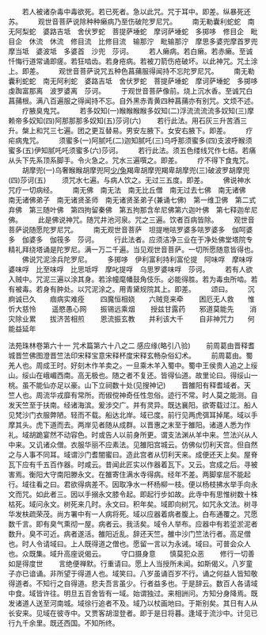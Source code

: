 <!-- { "loadSidebar": true } -->
　　若人被诸杂毒中毒欲死。若已死者。急以此咒。咒于耳中。即差。纵暴死还苏。
　　观世音菩萨说除种种癞病乃至伤破陀罗尼咒。
　　南无勒囊利蛇蛇　南无阿梨蛇　婆路吉坻　舍伏罗蛇　菩提萨埵蛇　摩诃萨埵蛇　多掷哆　修目企　毗目企　休流　休流　修目流　比修目流　输那泞　毗输那泞　摩思多婆兜摩首罗兜　摩当坻　婆波坻　多婆首　沙兜　莎诃。
　　若人癞病。若白癞。若赤癞。至诚忏悔行道常诵即瘥。若狂啮齿。若身疮病。若被刀箭伤疮破坏。以此神咒。咒土涂上。即差。
　　观世音菩萨说咒五种色菖蒱服得闻持不忘陀罗尼咒。
　　南无勒囊利蛇蛇　南无阿利蛇　婆路吉坻　舍伏罗蛇　菩提萨埵蛇　摩诃萨埵蛇　多掷哆　虔踟富那离　波罗婆离　莎诃。
　　于观世音菩萨像前。烧上沉水香。至诚咒白菖蒱根。满八百遍服之得闻持不忘。自外黑赤青黄四种菖蒱亦有别咒。文烦不述。
　　疗腋臭鬼咒。
　　若多奴知(一)睺睺睺睺多奴知(二)浮流流流流多奴知(三)摩赖帝多奴知(四)阿那那那多奴知(五)莎诃(六)
　　若行此法。用石灰三升苦酒三升。槃上和咒三七遍。团之更互替易。男安左腋下。女安右腋下。即差。
　　疗疟病鬼咒。
　　须蜜多(一)阿腻吒(二)迦知腻吒(三)乌呼那须蜜多(四)支波呼睺须蜜多(五)伊知腻吒吒须蜜多(六)莎诃。
　　若行此法。须五色缕线咒作七结。若痛从头下先系顶系脚手。令火急之。咒水三遍噀之。即差。
　　疗不得下食鬼咒。
　　胡摩兜(一)乌奢睺睺胡摩兜阿[少/兔](二)羯卑胡摩兜羯卑胡摩兜(三)破波罗胡摩兜(四)莎诃(五)
　　须咒水七遍。与病人饮之。无过三五度。即差。
　　佛说神水咒疗一切病经。
　　南无佛　南无法　南无比丘僧　南无过去七佛　南无诸佛　南无诸佛弟子　南无诸贤圣师　南无诸贤圣弟子(兼诵七佛)　第一维卫佛　第二式弃佛　第三随叶佛　第四拘留秦佛　第五拘那含牟尼佛第六迦叶佛　第七释迦牟尼佛。
　　此是佛说神咒。随咒井池河泉。咒之三遍。饮者百病皆除。
　　观世音菩萨说随愿陀罗尼咒。
　　南无观世音菩萨　坦提咃呿罗婆多呿罗婆多　伽呵婆多　伽婆多　伽筏多　莎诃。
　　行此法者。应须洁净三业在于净处佛堂塔院专精礼拜绕塔诵是陀罗尼。满一万二千遍。当见观世音菩萨。一切所愿随意皆得也。
　　佛说咒泥涂兵陀罗尼。
　　多掷哆　伊利富利持利富伦提　阿味哹　摩味哹　婆味哹　比至味哹　比思坻哹　摩叱提哹　乌思罗婆味哹　莎诃。
　　若有人欲入贼中。咒泥三遍以涂其身。若涂幢麾幡鼓角伎乐。必能得胜。若为毒虫所啮。若有被毒。若身有肿处。以咒泥涂之。用青黛规院其上。即差。
　　颂曰。
　　沉痾诚已久　　痼病实难痊
　　四魔恒相娆　　六贼竞来牵
　　困厄无人救　　惟忻大慈怜
　　遥愍愚心网　　振锡远乘烟
　　授兹甘露药　　邪道莫能先
　　消灾除业累　　拔济苦相煎
　　恩流振玄教　　并利该大千
　　自非神咒力　　何能益延年


法苑珠林卷第六十一
咒术篇第六十八之二
感应缘(略引八验)
　　前周葛由晋释耆城晋竺佛图澄晋竺法印宋释宝意宋释杯度宋释玄畅杂俗幻术。
　　前周葛由。蜀羌人也。周成王时。好刻木作羊卖之。一旦乘木羊入蜀中。蜀中王侯贵人追之上绥山。绥山在峨嵋西南。高无极也。随之者不复还。皆得仙道。故里论曰。得绥山一桃。虽不能仙亦足以豪。山下立祠数十处(见搜神记)
　　晋雒阳有释耆域者。天竺人也。周流华戎靡有常所。而俶傥神奇任性忽俗。迹行不常。时人莫之能测。自发天竺至于扶南。经诸海滨。爰涉交广。并有灵异。既达襄阳。欲寄载过江。船人见梵沙门衣服弊陋。轻而不载。船达北岸。域已度。前行见两虎弭耳掉尾。域以手摩其头。虎下道而去。两岸见者随从成群。以晋惠之末至于雒阳。诸道人悉为作礼。域胡跪宴然不动容色。时或告人以前身所更。谓支法渊从羊中来。竺法兴从人中来。又讥诸众僧。衣服华丽不应素法。见雒阳宫城云。仿佛似忉利天宫。但自然之与人事不同耳。域谓沙门耆闇蜜曰。造此宫者从忉利天来。成便还天上矣。屋脊瓦下应有千五百作器。时咸云。昔闻此匠实以作器着瓦下。又云。宫成之后。寻被害焉。衡阳大守南阳滕永文。在雒寄住满水寺得病。经年不差。两脚挛屈不能起行。域往看之曰。君欲得病差不。因取净水一杯杨柳一枝。便以杨枝拂水举手向永文而咒。如此者三。因以手搦永文膝令起。即起行步如故。此寺中有思惟树数十株枯死。域问永文。树死来几时。永文曰。积年矣。域即向树咒。如咒永文法。树寻华发枎疏荣茂。尚方署中有一人病将死。域以应器着病者腹上。白布通覆之。咒愿数千言。即有臭气熏彻一屋。病者云。我活矣。域令人举布。应器中有若垽淤泥者数升。臭不可近。病者遂活。雒阳近乱。辞还天竺。雒中沙门竺法行者。高足僧也。时人令请域曰。上人既得道之僧也。愿留一言以为永诫。域曰。可普会众人也。众既集。域升高座说偈云。
　　守口摄身意　　慎莫犯众恶
　　修行一切善　　如是得度世
　　言绝便禅默。行重请曰。愿上人当授所未闻。如斯偈义。八岁童子亦已谙诵。非所望于得道人也。域笑曰。八岁虽诵百岁不行。诵之何益人皆知敬得道者。不知行之自得道。悲夫吾言虽少。行者益多也。于是辞云。数百人各请域中食。域皆许往。明旦五百舍皆有一域。始谓独过。来相詶问。方知分身降焉。既发诸道人送至河南城。域徐行追者不及。域乃以杖画地曰。于斯别矣。其日有人从长安来。见域在彼寺中。又贾客胡湿登者。即于是日将暮。逢域于流沙中。计见已行九千余里。既还西国。不知所终。

